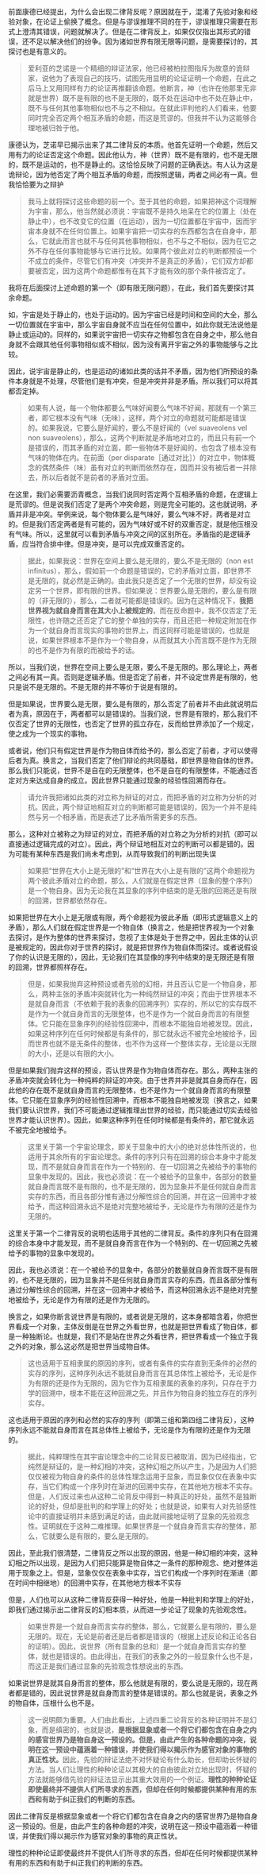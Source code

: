 <p>前面康德已经提出，为什么会出现二律背反呢？原因就在于，混淆了先验对象和经验对象，在论证上偷换了概念。但是与谬误推理不同的在于，谬误推理只需要在形式上澄清其错误，问题就解决了。但是在二律背反上，如果仅仅指出其形式的错误，还不足以解决他们的纷争。因为诸如世界有限无限等问题，是需要探讨的，其探讨也是有意义的。</p><blockquote>爱利亚的芝诺是一个精细的辩证法家，他已经被柏拉图指斥为故意的诡辩家，说他为了表现自己的技巧，试图先用显明的论证证明一个命题，在此之后马上又用同样有力的论证再推翻该命题。他断言，神（也许在他那里无非就是世界）既不是有限的也不是无限的，既不处在运动中也不处在静止中，既不与任何其他事物相似也不与之不相似。在就此评判他的人们看来，他要同时完全否定两个相互矛盾的命题，而这是荒谬的。但我并不认为这能够合理地被归咎于他。</blockquote><p>康德认为，芝诺早已揭示出来了其二律背反的本质。他首先证明一个命题，然后又用有力的论证否定这个命题。因此他认为，神（世界）既不是有限的，也不是无限的，既不是运动的，也不是静止的。这恰恰反映了问题的正确表达。有人认为这是诡辩论，因为他否定了两个相互矛盾的命题，而按照逻辑，两者之间必有一真。但我恰恰要为之辩护</p><blockquote>我马上就将探讨这些命题的前一个。至于其他的命题，如果把神这个词理解为宇宙，那么，他当然就必须说：宇宙既不是持久地呆在它的位置上（处在静止中），也不改变它的位置（在运动），因为一切位置都在宇宙中，因而宇宙本身就不在任何位置上。如果宇宙把一切实存的东西都包含在自身中，那么，它就此而言也就不与任何其他事物相似，也不与之不相似，因为在它之外不存在任何事物能够与它进行比较。如果两个彼此对立的判断都预设一个不成立的条件，尽管它们有冲突（冲突并不是真正的矛盾），它们双方却都要被否定，因为这两个命题都惟有在其下才能有效的那个条件被否定了。</blockquote><p>我将在后面探讨上述命题的第一个（即有限无限问题），在此，我们首先要探讨其余命题。</p><p>如，宇宙是处于静止的，也处于运动的。因为宇宙已经是时间和空间的大全，那么一切位置就在宇宙中，那么宇宙自身就不应当在任何位置中，如此你就无法说他是静止或运动的。同样的，如果说宇宙把一切实存之物都包含在自身之中，那么他自身就不会跟其他任何事物相似或不相似，因为没有离开宇宙之外的事物能够与之比较。</p><p>因此，说宇宙是静止的，也是运动的诸如此类的话并不矛盾，因为他们所预设的条件本身就是不处理，尽管他们是有冲突，但是冲突并非是矛盾。所以我们可以将其都否定掉。</p><blockquote>如果有人说，每一个物体都要么气味好闻要么气味不好闻，那就有一个第三者，即它根本没有气味（无味），这样，两个对立的命题就可能都是错误的。如果我说，它要么是好闻的，要么不是好闻的（vel suaveolens vel non suaveolens），那么，这两个判断就是矛盾地对立的，而且只有前一个是错误的，而其矛盾的对立面，即一些物体不是好闻的，也包含了根本没有气味的物体在内。在前面（per disparate［通过对比］）的对立中，物体概念的偶然条件（味）虽有对立的判断而依然存在，因而并没有被后者一并除去，所以后者就不是前者的矛盾对立面。</blockquote><p>在这里，我们必需要沥青概念，当我们说同时否定两个互相矛盾的命题，在逻辑上是荒谬的。但是说我们否定了是两个冲突命题，则是完全可能的。这也就说明，矛盾并非是冲突。举例来说，每个物体要么是气味好，要么气味不好，两者是对立的。但是我们否定两者是有可能的，因为气味好或不好的双重否定，就是他压根没有气味。所以，这里就可以看到矛盾与冲突之间的区别所在。矛盾指的是逻辑矛盾，应当符合排中律。但是冲突，是可以完成双重否定的。</p><blockquote>据此，如果我说：世界在空间上要么是无限的，要么不是无限的（non est infinitus），那么，假如前一个命题是错误的，它的矛盾对立面，即世界不是无限的，就必然是正确的。由此我只是否定了一个无限的世界，却没有设定另一个世界，即有限的世界。但如果说：世界要么是无限的，要么是有限的（非无限的），那么，二者就可能都是错误的。因为在这种情况下，<b>我把世界视为就自身而言在其大小上被规定的</b>，而在反命题中，我不仅否定了无限性，也许随之还否定了它的整个单独的实存，而且还把一种规定附加在作为一个就自身而言现实的事物的世界上，而这同样可能是错误的，也就是说，如果世界根本不是作为一个物自身，从而就其大小而言既不是作为无限的也不是作为有限的而被给予的话。</blockquote><p>所以，当我们说，世界在空间上要么是无限，要么不是无限的。那么理论上，两者之间必有其一真。否则是逻辑矛盾。但是否定了前者，并不设定世界是有限的，他只是说不是无限的。不是无限的并不等价于说是有限的。</p><p>但是如果说，世界要么是无限，要么是有限的，那么否定了前者并不由此就说明后者为真，原因在于，两者都可以是错误的。当我们说，世界是有限的，那么我们不仅否定了世界的无限性，也否定了世界的孤立存在，反而给世界添加了一个规定，使之成为一个现实的事物。</p><p>或者说，他们只有假定世界是作为物自体而给予的，那么否定了前者，才可以使得后者为真。换言之，当我们否定了他们辩论的共同基础，即世界是物自体的世界。那么我们只能说，世界不是自在的无限整体，也不是自在的有限整体，不能通过否定对方来达成自身的成立。因此世界只能通过现象的经验性回溯而存在。</p><blockquote>请允许我把诸如此类的对立称为辩证的对立，而把矛盾的对立称为分析的对抗。因此，两个辩证地相互对立的判断都可能是错误的，因为一个并不是纯然与另一个相矛盾，而是表述了比矛盾所需更多的东西。</blockquote><p>那么，这种对立被称之为辩证的对立，而把矛盾的对立称之为分析的对抗（即可以直接通过逻辑完成的对立）。因此，两个辩证地相互对立的判断可以都是错的。因为可能有某种东西是我们尚未考虑到，从而导致我们的判断出现失误</p><blockquote>如果把“世界在大小上是无限的”和“世界在大小上是有限的”这两个命题视为两个彼此矛盾对立的命题，那么，人们就是在假定世界（显象的整个序列）是一个物自身。因为无论我在其显象的序列中结束的是无限的回溯还是有限的回溯，世界都依然存在。</blockquote><p>如果把世界在大小上是无限或有限，两个命题视为彼此矛盾（即形式逻辑意义上的矛盾），那么人们就在假定世界是一个物自体（换言之，他是把世界视为一个对象去探讨，是作为整体的世界来探讨，忽视了主体是处于世界之中，因此主体的认识是被规定的，因此你对于世界的探讨，就是把世界作为物自体而探讨。或者说假设了你的认识是无限的），因此，无论我们在其显像的序列中结束的是无限还是有限的回溯，世界都照样存在。</p><blockquote>但是，如果我抛弃这种预设或者先验的幻相，并且否认它是一个物自身，那么，两种主张的矛盾冲突就转化为一种纯然辩证的冲突；而由于世界根本不是就自身而言（不依赖于我的表象的回溯序列）实存的，所以它的实存既不是作为一个就自身而言的无限整体，也不是作为一个就自身而言的有限整体。它只能在显象序列的经验性回溯中，而根本不能独自地被发现。因此，如果这种序列在任何时候都是有条件的，那它就永远不被完全地被给予，因而世界也就不是无条件的整体，也不作为这样一个整体实存，无论是以无限的大小，还是以有限的大小。</blockquote><p>但是如果我们抛弃这样的预设，否认世界是作为物自体而存在。那么，两种主张的矛盾冲突就会转化为一种纯粹的辩证的冲突。由于世界并非是就其自身而存在，因此他的存在既不是就自身而言的无限整体，也不是作为一个就自身而言的有限整体。它只能在显象序列的经验性回溯中，而根本不能独自地被发现（换言之，如果我们要认识世界，我们不可能通过逻辑推理出世界的经验，而只能通过切实去经验世界才能认识世界）。因此，如果这种序列在任何时候都是有条件的，那它就永远不被完全地被给予。</p><blockquote>这里关于第一个宇宙论理念，即关于显象中的大小的绝对总体性所说的，也适用于其余所有的宇宙论理念。条件的序列只有在回溯的综合本身中才能发现，而不是就自身而言在作为一个特别的、在一切回溯之先被给予的事物的显象中发现的。因此，我也必须说：在一个被给予的显象中，各部分的数量就自身而言既不是有限的，也不是无限的，因为显象并不是任何就自身而言实存的东西，而且各部分惟有通过分解性综合的回溯，并在这一回溯中才被给予，而这种回溯永远不是绝对完整地被给予，无论是作为有限的还是作为无限的。</blockquote><p>这里关于第一个二律背反的说明也适用于其他的二律背反。条件的序列只有在回溯的综合本身中才能发现，而不是就自身而言在作为一个特别的、在一切回溯之先被给予的事物的显象中发现的。</p><p>因此，我也必须说：在一个被给予的显象中，各部分的数量就自身而言既不是有限的，也不是无限的，因为显象并不是任何就自身而言实存的东西，而且各部分惟有通过分解性综合的回溯，并在这一回溯中才被给予，而这种回溯永远不是绝对完整地被给予，无论是作为有限的还是作为无限的。</p><p>换言之，如果你断言说世界是有限的，或者说是无限的，这本身都暗含着，你把世界看成一个对象，主体反倒是在世界之外看世界，也就是把世界看成了物自体，都是一种独断论。也就是，我们不是站在世界之外看世界，把世界看成一个独立于我之外的对象，那么这必然是把世界当成物自体。</p><blockquote>这也适用于互相隶属的原因的序列，或者有条件的实存直到无条件的必然的实存的序列，这种序列永远不能就自身而言在其总体性上被给予，无论是作为有限的还是作为无限的，因为它作为互相隶属的表象的序列，只存在于力学的回溯中，根本不能在这种回溯之先，并且作为物自身的独立存在的序列实存。</blockquote><p>这也适用于原因的序列和必然的实存的序列（即第三组和第四组二律背反），这种序列永远不能就自身而言在其总体性上被给予，无论是作为有限的还是作为无限的。</p><blockquote>据此，纯粹理性在其宇宙论理念中的二论背反已被取消，因为已经指出，它纯然是辩证的，是一种幻相的冲突，这种幻相之所以产生，乃是因为人们把仅仅被视为物自身的条件的总体性理念运用于显象，而显象仅仅在表象中实存，当它们构成一个序列时在渐进的回溯中实存，在其他地方根本不实存。但是，人们反过来也从这种二论背反中得到一种真正的好处，虽然不是独断论的好处，但却是批判的和学理上的好处；也就是说，如果有人对先验感性论中的直接证明并未感到满足的话，由此就间接地证明了显象的先验观念性。证明就在于这种二难推理。如果世界是一个就自身而言实存的整体，那么，它就要么是有限的，要么是无限的。</blockquote><p>因此，至此我们很清楚，二律背反之所以出现的原因，他是一种幻相的冲突，这种幻相之所以出现，是因为人们把只能算是物自体之一条件的那种观念、绝对整体运用于现象之上。但是，显象仅仅在表象中实存，当它们构成一个序列时在渐进（即在时间中相继地）的回溯中实存，在其他地方根本不实存</p><p>但是，人们也可以从这种二律背反获得一种好处，他是一种批判和学理上的好处，即我们通过揭示出二律背反的幻相本质，从而进一步论证了现象的先验观念性。</p><blockquote>如果世界是一个就自身而言实存的整体，那么，它就要么是有限的，要么是无限的。现在，无论是前者还是后者都是错误的（根据上述反论和正论各自的证明）。因此，说世界（所有显象的总和）是一个就自身而言实存的整体，就也是错误的。由此得出，在我们的表象之外的一般显象什么也不是，而这正是我们通过显象的先验观念性想说出的东西。</blockquote><p>如果说世界是就其自身而言的整体，那么他就是有限的，要么说是无限的，现在两者都是错的，因此说世界是就自身而言的整体是错误的。那么也就是说，表象之外的物自体，压根什么也不是。</p><blockquote>这一说明颇为重要。人们由此看出，上述四重二论背反的各种证明并不是幻象，而是缜密的，也就是说，<b>是根据显象或者一个将它们都包含在自身之内的感官世界乃是物自身这一预设的。但是，由此产生的各种命题的冲突，说明在这一预设中蕴涵着一种错误，并使我们得以揭示作为感官对象的事物的真正性状。</b>因此，先验的辩证法绝不对怀疑论有什么助长，但却助长怀疑的方法。当人们让理性的种种论证以其极大的自由彼此对立地出现时，怀疑的方法就能够借先验的辩证法显示出其重大效用的一个例证。<b>理性的种种论证即使最终并不提供人们所寻求的东西，但却在任何时候都提供某种有用的东西和有助于纠正我们的判断的东西。</b></blockquote><p>因此二律背反是根据显象或者一个将它们都包含在自身之内的感官世界乃是物自身这一预设的。但是，由此产生的各种命题的冲突，说明在这一预设中蕴涵着一种错误，并使我们得以揭示作为感官对象的事物的真正性状。</p><p>理性的种种论证即使最终并不提供人们所寻求的东西，但却在任何时候都提供某种有用的东西和有助于纠正我们的判断的东西。</p><p></p><p></p>